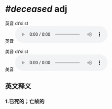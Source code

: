 # ***\#deceased*** adj
英音 dɪˈsiːst  
英音
<audio src="./media/deceased1_AAC.aac" controls="controls"></audio>

美音 dɪˈsiːst  
美音
<audio src="./media/deceased1_AAC.aac" controls="controls"></audio>



  

英文释义
---
### 1.**已死的；亡故的**  


